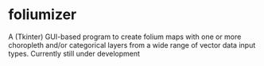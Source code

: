 # foliumizer
A (Tkinter) GUI-based program to create folium maps with one or more choropleth and/or categorical layers from a wide range of vector data input types. Currently still under development
